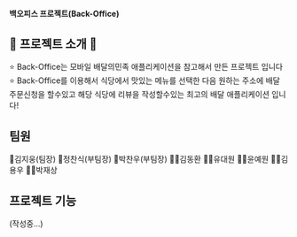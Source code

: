 #### 백오피스 프로젝트(Back-Office)

## 🍜 프로젝트 소개 🍜
⭐ Back-Office는 모바일 배달의민족 애플리케이션을 참고해서 만든 프로젝트 입니다 
⭐ Back-Office를 이용해서 식당에서 맛있는 메뉴를 선택한 다음 원하는 주소에 배달 주문신청을 할수있고 해당 식당에 리뷰을 작성할수있는 최고의 배달 애플리케이션 입니다! 

## 팀원
🫅김지웅(팀장)
🤴정찬식(부팀장)
🤴박찬우(부팀장)
🧑‍🍳김동환
🧑‍🍳유대원
🧑‍🍳윤예원
🧑‍🍳김용우
🧑‍🍳박재상

## 프로젝트 기능
(작성중...)
